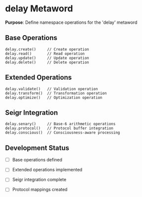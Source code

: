 # delay Metaword

**Purpose**: Define namespace operations for the 'delay' metaword

## Base Operations

```hyphos
delay.create()     // Create operation
delay.read()       // Read operation  
delay.update()     // Update operation
delay.delete()     // Delete operation
```

## Extended Operations

```hyphos
delay.validate()   // Validation operation
delay.transform()  // Transformation operation
delay.optimize()   // Optimization operation
```

## Seigr Integration

```hyphos
delay.senary()     // Base-6 arithmetic operations
delay.protocol()   // Protocol buffer integration
delay.conscious()  // Consciousness-aware processing
```

## Development Status

- [ ] Base operations defined
- [ ] Extended operations implemented  
- [ ] Seigr integration complete
- [ ] Protocol mappings created

